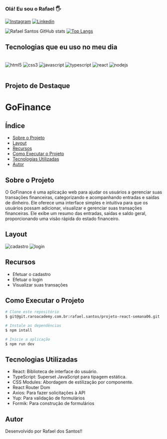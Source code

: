 
### Olá! Eu sou o Rafael 🖐️ 


[![Instagram](https://img.shields.io/badge/Instagram-E4405F?style=for-the-badge&logo=instagram&logoColor=white)](https://www.instagram.com/rafaxdm75/) 
[![Linkedin](https://img.shields.io/badge/LinkedIn-0077B5?style=for-the-badge&logo=linkedin&logoColor=white)](https://www.linkedin.com/in/rafael-santos-61798822a/)

![Rafael Santos GitHub stats](https://github-readme-stats.vercel.app/api?username=RafaelSantos22&show_icons=true&theme=dracula)
[![Top Langs](https://github-readme-stats.vercel.app/api/top-langs/?username=RafaelSantos22&layout=compact)](https://github.com/anuraghazra/github-readme-stats)

## Tecnologias que eu uso no meu dia

<div style="display: inline_block"><br>
    <img align="center" src="https://img.shields.io/badge/HTML5-E34F26?style=for-the-badge&logo=html5&logoColor=white" alt="html5" />
    <img align="center" src="https://img.shields.io/badge/CSS3-1572B6?style=for-the-badge&logo=css3&logoColor=white" alt="css3" />
    <img align="center" src="https://img.shields.io/badge/JavaScript-323330?style=for-the-badge&logo=javascript&logoColor=F7DF1E" alt="javascript" />
    <img align="center" src="https://img.shields.io/badge/TypeScript-007ACC?style=for-the-badge&logo=typescript&logoColor=white" alt="typescript" />
    <img align="center" src="https://img.shields.io/badge/React-20232A?style=for-the-badge&logo=react&logoColor=61DAFB" alt="react" />
    <img align="center" src="https://img.shields.io/badge/Node.js-43853D?style=for-the-badge&logo=node.js&logoColor=white" alt="nodejs" />
</div><br>

## Projeto de Destaque

# GoFinance

## Índice
- <a href="#sobre-o-projeto">Sobre o Projeto</a>
- <a href="#layout">Layout</a>
- <a href="#recursos">Recursos</a>
- <a href="#como-executar-o-projeto">Como Executar o Projeto</a>
- <a href="#tecnologias-utilizadas">Tecnologias Utilizadas</a>
- <a href="#autor">Autor</a>

## Sobre o Projeto

O GoFinance é uma aplicação web para ajudar os usuários a gerenciar suas transações financeiras, categorizando e acompanhando entradas e saídas de dinheiro.
Ele oferece uma interface simples e intuitiva para que os usuários possam adicionar, visualizar e gerenciar suas transações financeiras. Ele exibe um resumo das entradas, saídas e saldo geral, proporcionando uma visão rápida do estado financeiro.

## Layout
![cadastro](https://github.com/RafaelSantos22/RafaelSantos22/assets/98282656/4553891b-5ccd-4112-ae6a-10f8b8387d3a)
![login](https://github.com/RafaelSantos22/RafaelSantos22/assets/98282656/f9dc79de-f8f3-4541-a4b8-804b856f7d8e)

## Recursos

- Efetuar o cadastro
- Efetuar o login
- Visualizar suas transações

## Como Executar o Projeto

```bash
# Clone este repositório
$ git@git.raroacademy.com.br:rafael.santos/projeto-react-semana06.git

# Instale as dependências
$ npm intall

# Inicie a aplicação
$ npm run dev
```
## Tecnologias Utilizadas

- React: Biblioteca de interface do usuário.
- TypeScript: Superset JavaScript para tipagem estática.
- CSS Modules: Abordagem de estilização por componente.
- React Router Dom
- Axios: Para fazer solicitações à API
- Yup: Para validação de formulários
- Formik: Para construção de formulários

## Autor

Desenvolvido por Rafael dos Santos!!
